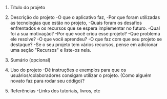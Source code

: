 1. Título do projeto

2. Descrição do projeto
-O que o aplicativo faz,
-Por que foram utilizadas as tecnologias que estão no projeto,
-Quais foram os desafios enfrentados e os recursos que se espera implementar no futuro.
-Qual foi a sua motivação?
-Por que você criou esse projeto?
-Que problema ele resolve?
-O que você aprendeu?
-O que faz com que seu projeto se destaque?
-Se o seu projeto tem vários recursos, pense em adicionar uma seção "Recursos" e liste-os nela.

3. Sumário (opcional)

4. Uso do projeto
-Dê instruções e exemplos para que os usuários/colaboradores consigam utilizar o projeto.
(Como alguém novato faz para rodar seu código)?

5. Referências
-Links dos tutoriais, livros, etc

